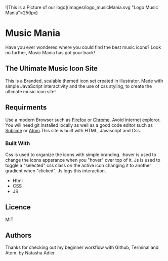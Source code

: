 ![This is a Picture of our logo](images/logo_musicMania.svg "Logo Music Mania"=250px)

# Music Mania
Have you ever wondered where you could find the best music icons? Look no further, Music Mania has got your back!

## The Ultimate Music Icon Site

This is a Branded, scalable themed icon set created in illustrator. Made with simple JavaScript interactivity and the use of css styling, to create the ultimate music icon site!

## Requirments

Use a modern Browser such as [Firefox](https://www.mozilla.org/en-CA/firefox/new/) or [Chrome](https://www.google.ca/chrome/?brand=CHBD&gclsrc=aw.ds&&gclid=CjwKCAjw29vsBRAuEiwA9s-0B6zIdw5_qV4ETvbcN4042nlkfk9YggWT_DI1vM4UH4vWB2I0pdWUdhoCBWoQAvD_BwE). Avoid internet exploror. You will need git installed locally as well as a good code editor such as [Sublime](https://www.sublimetext.com) or [Atom](https://atom.io/).This site is built with HTML, Javascript and Css.

### Built With

Css is used to organize the icons with simple branding. :hover is used to change the icons apperance when you "hover" over top of it. Js is used to toggle a "selected" css class on the active icon changing it to another gradient when "clicked". Js logs this interaction.

<ul>
	<li>Html</li>
	<li>CSS</li>
	<li>JS</li>
</ul>

## Licence

MIT


## Authors

Thanks for checking out my beginner workflow with Github, Terminal and Atom.
by Natasha Adler
